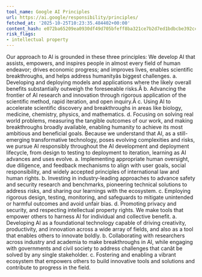 ```yaml
---
tool_name: Google AI Principles
url: https://ai.google/responsibility/principles/
fetched_at: '2025-10-25T10:23:35.484402+00:00'
content_hash: e072ba65209ea0930df49d705bfeff8ba321ce7b2d7ed1bdbcbe392cc3f6121d
risk_flags:
- intellectual property
---
```


Our approach to AI is grounded in these three principles: We develop AI that assists, empowers, and inspires people in almost every field of human endeavor; drives economic progress; and improves lives, enables scientific breakthroughs, and helps address humanityâs biggest challenges. a. Developing and deploying models and applications where the likely overall benefits substantially outweigh the foreseeable risks.Â b. Advancing the frontier of AI research and innovation through rigorous application of the scientific method, rapid iteration, and open inquiry.Â c. Using AI to accelerate scientific discovery and breakthroughs in areas like biology, medicine, chemistry, physics, and mathematics. d. Focusing on solving real world problems, measuring the tangible outcomes of our work, and making breakthroughs broadly available, enabling humanity to achieve its most ambitious and beneficial goals. Because we understand that AI, as a still-emerging transformative technology, poses evolving complexities and risks, we pursue AI responsibly throughout the AI development and deployment lifecycle, from design to testing to deployment to iteration, learning as AI advances and uses evolve. a. Implementing appropriate human oversight, due diligence, and feedback mechanisms to align with user goals, social responsibility, and widely accepted principles of international law and human rights. b. Investing in industry-leading approaches to advance safety and security research and benchmarks, pioneering technical solutions to address risks, and sharing our learnings with the ecosystem. c. Employing rigorous design, testing, monitoring, and safeguards to mitigate unintended or harmful outcomes and avoid unfair bias. d. Promoting privacy and security, and respecting intellectual property rights. We make tools that empower others to harness AI for individual and collective benefit. a. Developing AI as a foundational technology capable of driving creativity, productivity, and innovation across a wide array of fields, and also as a tool that enables others to innovate boldly. b. Collaborating with researchers across industry and academia to make breakthroughs in AI, while engaging with governments and civil society to address challenges that canât be solved by any single stakeholder. c. Fostering and enabling a vibrant ecosystem that empowers others to build innovative tools and solutions and contribute to progress in the field.
